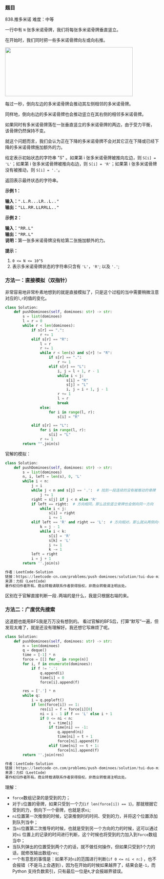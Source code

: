 ### 题目

838\.推多米诺 难度：中等
<div class="notranslate"><p>一行中有 <code>N</code> 张多米诺骨牌，我们将每张多米诺骨牌垂直竖立。</p>

<p>在开始时，我们同时把一些多米诺骨牌向左或向右推。</p>

<p><img style="height: 160px; width: 418px;" src="https://aliyun-lc-upload.oss-cn-hangzhou.aliyuncs.com/aliyun-lc-upload/uploads/2018/05/19/domino.png" alt=""></p>

<p>每过一秒，倒向左边的多米诺骨牌会推动其左侧相邻的多米诺骨牌。</p>

<p>同样地，倒向右边的多米诺骨牌也会推动竖立在其右侧的相邻多米诺骨牌。</p>

<p>如果同时有多米诺骨牌落在一张垂直竖立的多米诺骨牌的两边，由于受力平衡， 该骨牌仍然保持不变。</p>

<p>就这个问题而言，我们会认为正在下降的多米诺骨牌不会对其它正在下降或已经下降的多米诺骨牌施加额外的力。</p>

<p>给定表示初始状态的字符串 "S" 。如果第 i 张多米诺骨牌被推向左边，则 <code>S[i] = 'L'</code>；如果第 i 张多米诺骨牌被推向右边，则 <code>S[i] = 'R'</code>；如果第 i 张多米诺骨牌没有被推动，则 <code>S[i] = '.'</code>。</p>

<p>返回表示最终状态的字符串。</p>

<p><strong>示例 </strong><strong>1</strong><strong>：</strong></p>

<pre><strong>输入：</strong>".L.R...LR..L.."
<strong>输出：</strong>"LL.RR.LLRRLL.."</pre>

<p><strong>示例 </strong><strong>2</strong><strong>：</strong></p>

<pre><strong>输入：</strong>"RR.L"
<strong>输出：</strong>"RR.L"
<strong>说明：</strong>第一张多米诺骨牌没有给第二张施加额外的力。</pre>

<p><strong>提示：</strong></p>

<ol>
	<li><code>0 &lt;= N &lt;= 10^5</code></li>
	<li>表示多米诺骨牌状态的字符串只含有 <code>'L'</code>，<code>'R'</code>; 以及 <code>'.'</code>;</li>
</ol>

### 方法一：直接模拟（双指针）

非常容易地非常朴素地想到的就是直接模拟了，只是这个过程的当中需要稍微注意对应的`l`,`r`的值的变化。

~~~ Python
class Solution:
    def pushDominoes(self, dominoes: str) -> str:
        s = list(dominoes)
        l = r = 0
        while r < len(dominoes):
            if s[r] == ".":
                r += 1
            elif s[r] == "R":
                l = r
                r += 1
                while r < len(s) and s[r] != "R":
                    if s[r] == ".":
                        r += 1
                    elif s[r] == "L":
                        i, j = l + 1, r - 1
                        while i < j:
                            s[i] = "R"
                            s[j] = "L"
                            i, j = i + 1, j - 1
                        r += 1
                        l = r
                        break
                else:
                    for i in range(l, r):
                        s[i] = "R"

            elif s[r] == "L":
                for i in range(l, r):
                    s[i] = "L"
                r += 1
        return "".join(s)
~~~

官解的模拟：

~~~ Python
class Solution:
    def pushDominoes(self, dominoes: str) -> str:
        s = list(dominoes)
        n, i, left = len(s), 0, 'L'
        while i < n:
            j = i
            while j < n and s[j] == '.':  # 找到一段连续的没有被推动的骨牌
                j += 1
            right = s[j] if j < n else 'R'
            if left == right:  # 方向相同，那么这些竖立骨牌也会倒向同一方向
                while i < j:
                    s[i] = right
                    i += 1
            elif left == 'R' and right == 'L':  # 方向相对，那么就从两侧向中间倒
                k = j - 1
                while i < k:
                    s[i] = 'R'
                    s[k] = 'L'
                    i += 1
                    k -= 1
            left = right
            i = j + 1
        return ''.join(s)

作者：LeetCode-Solution
链接：https://leetcode-cn.com/problems/push-dominoes/solution/tui-duo-mi-nuo-by-leetcode-solution-dwgm/
来源：力扣（LeetCode）
著作权归作者所有。商业转载请联系作者获得授权，非商业转载请注明出处。
~~~

区别在于官解直接判断一段`.`两端的是什么，我是只根据右端的来。

### 方法二：广度优先搜索

这道题也能用BFS我是万万没有想到的。 看过官解的BFS后，打算“默写”一遍，但发现太难了，就是还没有理解好。我还想它写麻烦了呢。

~~~ Python
class Solution:
    def pushDominoes(self, dominoes: str) -> str:
        n = len(dominoes)
        q = deque()
        time = [-1] * n
        force = [[] for _ in range(n)]
        for i, f in enumerate(dominoes):
            if f != '.':
                q.append(i)
                time[i] = 0
                force[i].append(f)

        res = ['.'] * n
        while q:
            i = q.popleft()
            if len(force[i]) == 1:
                res[i] = f = force[i][0]
                ni = i - 1 if f == 'L' else i + 1
                if 0 <= ni < n:
                    t = time[i]
                    if time[ni] == -1:
                        q.append(ni)
                        time[ni] = t + 1
                        force[ni].append(f)
                    elif time[ni] == t + 1:
                        force[ni].append(f)
        return ''.join(res)

作者：LeetCode-Solution
链接：https://leetcode-cn.com/problems/push-dominoes/solution/tui-duo-mi-nuo-by-leetcode-solution-dwgm/
来源：力扣（LeetCode）
著作权归作者所有。商业转载请联系作者获得授权，非商业转载请注明出处。
~~~

理解：

+ `force`数组记录的是受到的力；
+ 对于`i`位置的骨牌，如果只受到一个力(`if len(force[i]) == 1`)，那就根据它受到的力，倒向下一个骨牌，也就是求`ni`;
+ `ni`位置第一次推倒的时候，记录推倒时的时间、受到的力，并将这个位置添加到队列当中；
+ 当`ni`位置第二次推导的时候，也就是受到另一个方向的力的时候，这可以通过对`ni`
  位置上的记录的时间进行判断，这个时候也将受到的力加入到`force`数组当中；
+ 当队列弹出的位置受到两个力的话，就不做任何操作，但如果只受到1个力的话，就修改输出数组`res`;
+ 一个有意思的事情是：如果不对`ni`的范围进行判断(`if 0 <= ni < n:`)
  ，也不会报错（不是马上会遇到），因为在开始的时候如果越界了，结果会是`-1`，而 Python 支持负数索引，只有最后一位是`R`,才会报越界错误。
